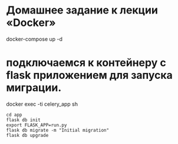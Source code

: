 # Домашнее задание к лекции «Docker»
docker-compose up -d

# подключаемся к контейнеру с flask приложением для запуска миграции.
docker exec -ti celery_app sh

    cd app
    flask db init
    export FLASK_APP=run.py
    flask db migrate -m "Initial migration"
    flask db upgrade

